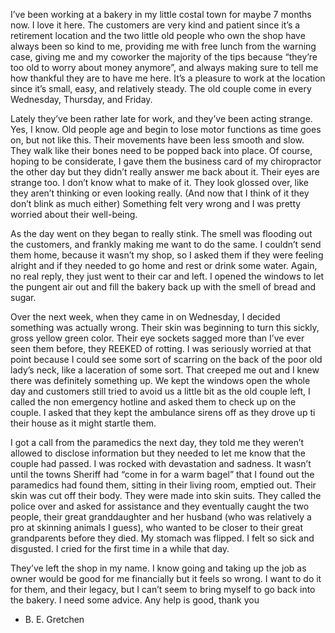 I’ve been working at a bakery in my little costal town for maybe 7 months now. I love it here. The customers are very kind and patient since it’s a retirement location and the two little old people who own the shop have always been so kind to me, providing me with free lunch from the warning case, giving me and my coworker the majority of the tips because “they’re too old to worry about money anymore”, and always making sure to tell me how thankful they are to have me here. It’s a pleasure to work at the location since it’s small, easy, and relatively steady. The old couple come in every Wednesday, Thursday, and Friday.

Lately they’ve been rather late for work, and they’ve been acting strange. Yes, I know. Old people age and begin to lose motor functions as time goes on, but not like this. Their movements have been less smooth and slow. They walk like their bones need to be popped back into place. Of course, hoping to be considerate, I gave them the business card of my chiropractor the other day but they didn’t really answer me back about it. Their eyes are strange too. I don’t know what to make of it. They look glossed over, like they aren’t thinking or even looking really. (And now that I think of it they don’t blink as much either) Something felt very wrong and I was pretty worried about their well-being. 

As the day went on they began to really stink. The smell was flooding out the customers, and frankly making me want to do the same. I couldn’t send them home, because it wasn’t my shop, so I asked them if they were feeling alright and if they needed to go home and rest or drink some water. Again, no real reply, they just went to their car and left. I opened the windows to let the pungent air out and fill the bakery back up with the smell of bread and sugar.

Over the next week, when they came in on Wednesday, I decided something was actually wrong. Their skin was beginning to turn this sickly, gross yellow green color. Their eye sockets sagged more than I’ve ever seen them before, they REEKED of rotting. I was seriously worried at that point because I could see some sort of scarring on the back of the poor old lady’s neck, like a laceration of some sort. That creeped me out and I knew there was definitely something up. We kept the windows open the whole day and customers still tried to avoid us a little bit as the old couple left, I called the non emergency hotline and asked them to check up on the couple. I asked that they kept the ambulance sirens off as they drove up ti their house as it might startle them. 

I got a call from the paramedics the next day, they told me they weren’t allowed to disclose information but they needed to let me know that the couple had passed. I was rocked with devastation and sadness. It wasn’t until the towns Sheriff had “come in for a warm bagel” that I found out the paramedics had found them, sitting in their living room, emptied out. Their skin was cut off their body. They were made into skin suits. They called the police over and asked for assistance and they eventually caught the two people, their great granddaughter and her husband (who was relatively a pro at skinning animals I guess), who wanted to be closer to their great grandparents before they died. My stomach was flipped. I felt so sick and disgusted. I cried for the first time in a while that day. 

They’ve left the shop in my name. I know going and taking up the job as owner would be good for me financially but it feels so wrong. I want to do it for them, and their legacy, but I can’t seem to bring myself to go back into the bakery. I need some advice. Any help is good, thank you 

- B. E. Gretchen